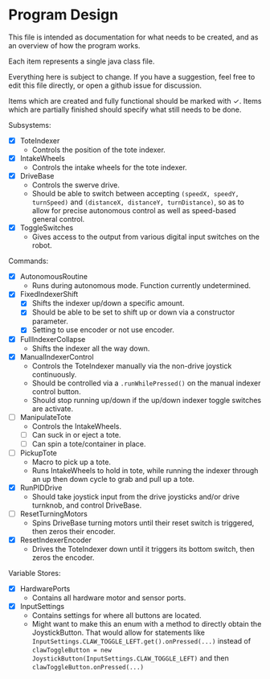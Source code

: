 Program Design
===

This file is intended as documentation for what needs to be created, and as an overview of how the program works.

Each item represents a single java class file.

Everything here is subject to change. If you have a suggestion, feel free to edit this file directly, or open a github issue for discussion.

Items which are created and fully functional should be marked with ✓. Items which are partially finished should specify what still needs to be done.

Subsystems:

- [x] ToteIndexer
  - Controls the position of the tote indexer.
- [x] IntakeWheels
  - Controls the intake wheels for the tote indexer.
- [x] DriveBase
  - Controls the swerve drive.
  - Should be able to switch between accepting `(speedX, speedY, turnSpeed)` and `(distanceX, distanceY, turnDistance)`, so as to allow for precise autonomous control as well as speed-based general control.
- [x] ToggleSwitches
  - Gives access to the output from various digital input switches on the robot.

Commands:

- [x] AutonomousRoutine
  - Runs during autonomous mode. Function currently undetermined.
- [x] FixedIndexerShift
  - [x] Shifts the indexer up/down a specific amount.
  - [x] Should be able to be set to shift up or down via a constructor parameter.
  - [x] Setting to use encoder or not use encoder.
- [x] FullIndexerCollapse
  - Shifts the indexer all the way down.
- [x] ManualIndexerControl
  - Controls the ToteIndexer manually via the non-drive joystick continuously.
  - Should be controlled via a `.runWhilePressed()` on the manual indexer control button.
  - Should stop running up/down if the up/down indexer toggle switches are activate.
- [ ] ManipulateTote
  - Controls the IntakeWheels.
  - [ ] Can suck in or eject a tote.
  - [ ] Can spin a tote/container in place.
- [ ] PickupTote
  - Macro to pick up a tote.
  - Runs IntakeWheels to hold in tote, while running the indexer through an up then down cycle to grab and pull up a tote.
- [x] RunPIDDrive
  - Should take joystick input from the drive joysticks and/or drive turnknob, and control DriveBase.
- [ ] ResetTurningMotors
  - Spins DriveBase turning motors until their reset switch is triggered, then zeros their encoder.
- [x] ResetIndexerEncoder
  - Drives the ToteIndexer down until it triggers its bottom switch, then zeros the encoder.


Variable Stores:

- [x] HardwarePorts
  - Contains all hardware motor and sensor ports.
- [x] InputSettings
  - Contains settings for where all buttons are located.
  - Might want to make this an enum with a method to directly obtain the JoystickButton. That would allow for statements like `InputSettings.CLAW_TOGGLE_LEFT.get().onPressed(...)` instead of `clawToggleButton = new JoystickButton(InputSettings.CLAW_TOGGLE_LEFT)` and then `clawToggleButton.onPressed(...)`
